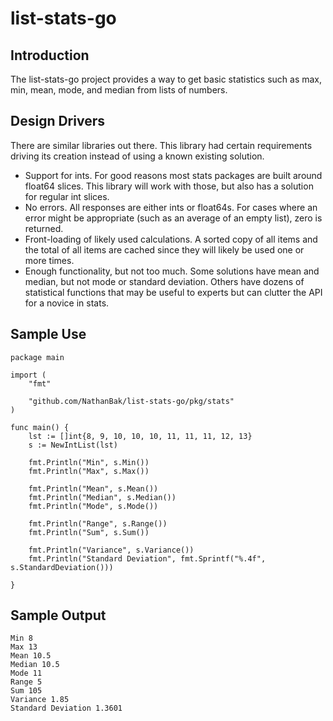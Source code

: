 # list-stats-go

## Introduction
The list-stats-go project provides a way to get basic statistics such as max, min, mean, mode, and median from lists of numbers.  

## Design Drivers
There are similar libraries out there.  This library had certain requirements driving its creation instead of using a known existing solution.
- Support for ints.  For good reasons most stats packages are built around float64 slices.  This library will work with those, but also has a solution for regular int slices.
- No errors.  All responses are either ints or float64s.  For cases where an error might be appropriate (such as an average of an empty list), zero is returned.
- Front-loading of likely used calculations.  A sorted copy of all items and the total of all items are cached since they will likely be used one or more times.
- Enough functionality, but not too much.  Some solutions have mean and median, but not mode or standard deviation.  Others have dozens of statistical functions that may be useful to experts but can clutter the API for a novice in stats.

## Sample Use
```golang
package main

import (
	"fmt"
	
	"github.com/NathanBak/list-stats-go/pkg/stats"
)

func main() {
	lst := []int{8, 9, 10, 10, 10, 11, 11, 11, 12, 13}
	s := NewIntList(lst)

	fmt.Println("Min", s.Min())
	fmt.Println("Max", s.Max())

	fmt.Println("Mean", s.Mean())
	fmt.Println("Median", s.Median())
	fmt.Println("Mode", s.Mode())

	fmt.Println("Range", s.Range())
	fmt.Println("Sum", s.Sum())

	fmt.Println("Variance", s.Variance())
	fmt.Println("Standard Deviation", fmt.Sprintf("%.4f", s.StandardDeviation()))

}
```

## Sample Output

```
Min 8
Max 13
Mean 10.5
Median 10.5
Mode 11
Range 5
Sum 105
Variance 1.85
Standard Deviation 1.3601
```

